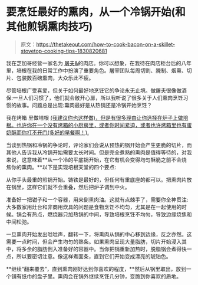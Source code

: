 # 要烹饪最好的熏肉，从一个冷锅开始(和其他煎锅熏肉技巧)

> 原文：<https://thetakeout.com/how-to-cook-bacon-on-a-skillet-stovetop-cooking-tips-1830820681>

我在芝加哥经营一家名为 [屠夫&](http://localfoods.com/butcher/)的肉店。你可以想象，在我待在肉店柜台后的八年里，培根在我的日常工作中扮演了重要角色。屠宰团队每周切割、腌制、烟熏、切片、包装数百磅熏肉，大众乐此不疲。



尽管培根广受喜爱，但关于如何最好地烹饪它的争论永无止境。做屠夫很像做酒保:一旦人们习惯了，他们就会敞开心扉，所以我听说了很多关于人们熏肉烹饪习惯的故事。问题总是出现:熏肉最好是从热锅还是冷锅开始烹饪？

我在烤箱 里做培根 [(我建议你也这样做)，但是有很多理由让你选择在炉子上做培根。也许你在一个没有烤箱的小厨房里，或者你时间紧迫，或者也许烤箱里也有蛋奶酥而你打不开门(多好的早餐啊！).](https://thetakeout.com/the-best-way-to-cook-bacon-revealed-1798163657)

当谈到热锅和冷锅的争论时，评论家们会说从预热的锅开始会产生更脆的切片，而其他人告诉我从冷锅开始需要太长时间。但是完全煮熟的熏肉是值得等待的，对我来说，这意味着**从一个冷的平底锅开始，在它有机会变得均匀酥脆之前不会烧焦你的熏肉。**以下是实现培根天堂的四个要点:

从你手头最重的煎锅开始。铸铁是最好的，但任何有重底座的都可以。把熏肉片放在锅里，这样它们就不会重叠，然后把炉子调到中火。

准备好一把钳子和一个容器，用来倒熏肉油。这就有点棘手了，需要你全神贯注:大多数家用灶台和非商用炊具的问题是食物烹饪不均匀，尤其是在一起使用的时候。锅会有热点，燃烧器只加热锅的中间，导致培根烹饪不均匀，导致边缘烧焦和中间松弛。

一旦熏肉开始发出咝咝声，翻转一下，将熏肉从锅的中心移到边缘，反之亦然。这需要一点时间，但会产生均匀的熟条。如果熏肉呈现大量脂肪，切片开始浸入其中，将多余的脂肪倒入准备好的容器中。当你把锅重新加热时，脱脂锅会煮得快一点，所以要密切注意。像这样煮面条，直到它们开始变成漂亮的琥珀色。

**继续“翻来覆去”，直到熏肉刚好达到你喜欢的程度，**然后从锅里取出，放到一个铺有纸巾的盘子里。熏肉会在锅外继续烹饪几分钟，变脆到你喜欢的质地。